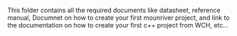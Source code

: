 This folder contains all the required documents like datasheet, reference manual, Documnet on how to create your first mounriver project, and link to the documentation on how to create your first c++ project from WCH, etc...
